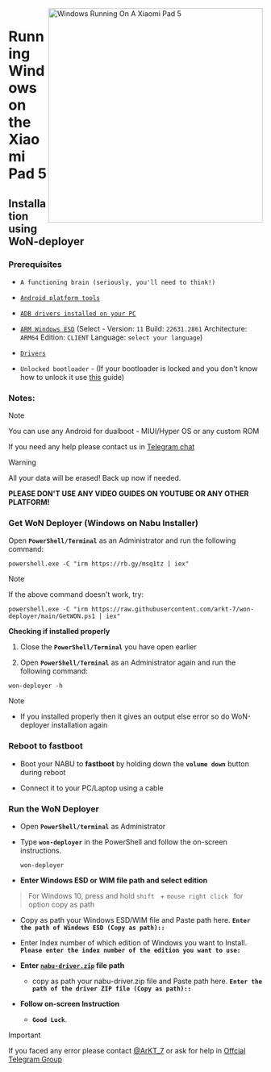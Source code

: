 <img align="right" src="https://raw.githubusercontent.com/erdilS/Port-Windows-11-Xiaomi-Pad-5/main/nabu.png" width="425" alt="Windows Running On A Xiaomi Pad 5">

# Running Windows on the Xiaomi Pad 5

## Installation using WoN-deployer

### Prerequisites
- ```A functioning brain (seriously, you'll need to think!)```

- [```Android platform tools```](https://developer.android.com/studio/releases/platform-tools)
  
- [```ADB drivers installed on your PC```](https://dl.google.com/android/repository/usb_driver_r13-windows.zip)
  
- [```ARM Windows ESD```](https://worproject.com/esd) (Select - Version:  ```11``` Build:  ```22631.2861``` Architecture:  ```ARM64``` Edition:  ```CLIENT``` Language:  ```select your language```)
    
- [```Drivers```](https://github.com/erdilS/Port-Windows-11-Xiaomi-Pad-5/releases/tag/Drivers)

- ```Unlocked bootloader``` - (If your bootloader is locked and you don't know how to unlock it use [this](unlock-bootloader.md) guide)

### Notes:
>[!NOTE]
> You can use any Android for dualboot - MIUI/Hyper OS or any custom ROM
>
> If you need any help please contact us in [Telegram chat](https://t.me/nabuwoa)


> [!Warning]
> All your data will be erased! Back up now if needed.
> 
> **PLEASE DON'T USE ANY VIDEO GUIDES ON YOUTUBE OR ANY OTHER PLATFORM!**


### Get WoN Deployer (Windows on Nabu Installer)

   Open **`PowerShell/Terminal`** as an Administrator and run the following command:

   ```shell
   powershell.exe -C "irm https://rb.gy/msq1tz | iex"
   ```

>[!NOTE]
>If the above command doesn't work, try:

   ```shell
   powershell.exe -C "irm https://raw.githubusercontent.com/arkt-7/won-deployer/main/GetWON.ps1 | iex"
   ```

**Checking if installed properly**

   1. Close the **`PowerShell/Terminal`** you have open earlier

   2. Open **`PowerShell/Terminal`** as an Administrator again and run the following command:

   ```shell
   won-deployer -h
   ```
>[!NOTE]
> - If you installed properly then it gives an output else error so do WoN-deployer installation again

### Reboot to **fastboot** 
- Boot your NABU to **fastboot** by holding down the **`volume down`** button during reboot

- Connect it to your PC/Laptop using a cable

### Run the WoN Deployer
- Open **`PowerShell/terminal`** as Administrator
- Type **`won-deployer`** in the PowerShell and follow the on-screen instructions.
  
   ```shell
   won-deployer
   ```
 
- **Enter Windows ESD or WIM file path and select edition**
 > For Windows 10, press and hold  `shift ` +  `mouse right click ` for option copy as path

   - Copy as path your Windows ESD/WIM file and Paste path here.
  **`Enter the path of Windows ESD (Copy as path)::`**

   - Enter Index number of which edition of Windows you want to Install.
  **`Please enter the index number of the edition you want to use:`**
<!-- ${\color{Magenta}[y/n] \space \color{cyan}(n): }$ -->

- **Enter [```nabu-driver.zip```](https://github.com/erdilS/Port-Windows-11-Xiaomi-Pad-5/releases/tag/Drivers) file path**

   - copy as path your nabu-driver.zip file and Paste path here.
  **`Enter the path of the driver ZIP file (Copy as path)::`**

- **Follow on-screen Instruction**

   - **`Good Luck`**.


>[!IMPORTANT]
> If you faced any error please contact [@ArKT_7](https://telegram.me/ArKT_7) or ask for help in [Offcial Telegram Group](https://telegram.me/nabuwoa)
